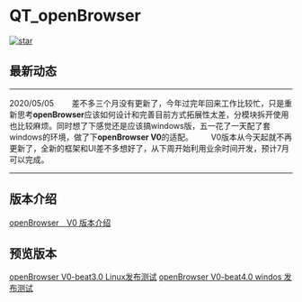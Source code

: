 # QT_openBrowser

[![star](https://gitee.com/yaoxin001/openBrowser/badge/star.svg?theme=gray)](https://gitee.com/yaoxin001/openBrowser/stargazers)   



## 最新动态
---
2020/05/05
&emsp;&emsp;差不多三个月没有更新了，今年过完年回来工作比较忙，只是重新思考**openBrowser**应该如何设计和完善目前方式拓展性太差，分模块拆开使用也比较麻烦。同时想了下感觉还是应该搞windows版，五一花了一天配了套windows的环境，做了下**openBrowser V0**的适配。
&emsp;&emsp;V0版本从今天起就不再更新了，全新的框架和UI差不多想好了，从下周开始利用业余时间开发，预计7月可以完成。

---




## 版本介绍
[openBrowser&emsp;V0 版本介绍](https://gitee.com/yaoxin001/openBrowser/tree/master/preview_V0)


## 预览版本
[openBrowser V0-beat3.0  Linux发布测试](https://gitee.com/yaoxin001/openBrowser/releases)
[openBrowser V0-beat4.0  windos 发布测试](https://gitee.com/yaoxin001/openBrowser/releases)
    
